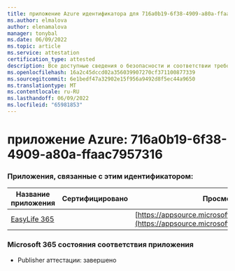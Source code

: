 ```yaml
---
title: приложение Azure идентификатора для 716a0b19-6f38-4909-a80a-ffaac7957316
ms.author: elmalova
author: elenamalova
manager: tonybal
ms.date: 06/09/2022
ms.topic: article
ms.service: attestation
certification_type: attested
description: Все доступные сведения о безопасности и соответствии требованиям для 716a0b19-6f38-4909-a80a-ffaac7957316.
ms.openlocfilehash: 16a2c45dccd02a356039907270cf371100877339
ms.sourcegitcommit: 6e1bedf47a32902e15f956a9492d8f5ec44a9650
ms.translationtype: MT
ms.contentlocale: ru-RU
ms.lasthandoff: 06/09/2022
ms.locfileid: "65981853"
---
```

# <a name="azure-app-id-716a0b19-6f38-4909-a80a-ffaac7957316"></a>приложение Azure: 716a0b19-6f38-4909-a80a-ffaac7957316


### <a name="apps-associated-with-this-id"></a>Приложения, связанные с этим идентификатором:
| **Название приложения** | **Сертифицировано** | **Просмотр в AppSource** |
|--------------|---------------|-----------------------|
| [EasyLife 365](../forward/WA200003697.md) |  | [https://appsource.microsoft.com/product/office/WA200003697](https://appsource.microsoft.com/product/office/WA200003697) |

### <a name="microsoft-365-app-compliance-status"></a>Microsoft 365 состояния соответствия приложения
- Publisher аттестации: завершено
